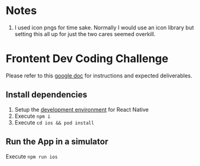 
# Notes
1. I used icon pngs for time sake. Normally I would use an icon library but setting this all up for just the two cares seemed overkill.

# Frontent Dev Coding Challenge
Please refer to this [google doc](https://docs.google.com/document/d/1-DvZxwjlVMntxLZW9t4_4kvrFJkWD-n_bpoh2-3ZOVM/edit) for instructions and expected deliverables.

## Install dependencies
1. Setup the [development environment](https://reactnative.dev/docs/environment-setup) for React Native
2. Execute `npm i`
3. Execute `cd ios && pod install`

## Run the App in a simulator
Execute `npm run ios`